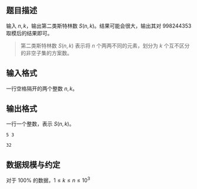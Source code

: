 ## 题目描述

输入 $n,k$，输出第二类斯特林数 $S(n,k)$。结果可能会很大，输出其对 $998244353$ 取模后的结果即可。

> 第二类斯特林数 $S(n,k)$ 表示将 $n$ 个两两不同的元素，划分为 $k$ 个互不区分的非空子集的方案数。

## 输入格式

一行空格隔开的两个整数 $n,k$。  

## 输出格式

一行一个整数，表示 $S(n,k)$。

```input1
5 3
```

```output1
32
```

## 数据规模与约定

对于 $100\%$ 的数据，$1\le k \le n \le 10^3$
